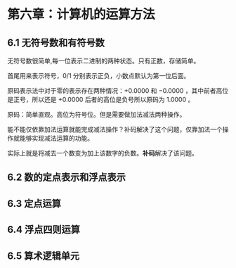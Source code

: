# 第六章：计算机的运算方法


## 6.1 无符号数和有符号数

无符号数很简单,每一位表示二进制的两种状态。只有正数，存储简单。

首尾用来表示符号，0/1 分别表示正负，小数点默认为第一位后面。

原码表示法中对于零的表示存在两种情况：$+0.0000$ 和 $-0.0000$ ，其中前者高位是正号，所以还是 $+0.0000$ 后者的高位是负号所以原码为 $1.0000$ 。

原码：简单直观。高位为符号位。但是需要做加法减法两种操作。

能不能仅依靠加法运算就能完成减法操作？补码解决了这个问题，仅靠加法一个操作就能够实现减法运算的功能。

实际上就是将减去一个数变为加上该数字的负数。**补码**解决了该问题。



## 6.2 数的定点表示和浮点表示

## 6.3 定点运算

## 6.4 浮点四则运算

## 6.5 算术逻辑单元

